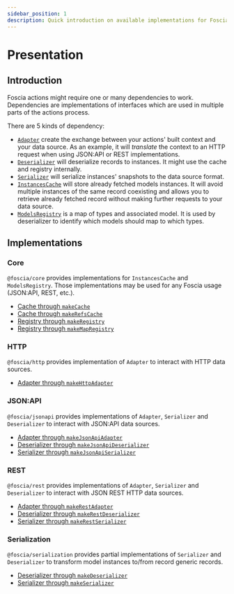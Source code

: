 ```yaml
---
sidebar_position: 1
description: Quick introduction on available implementations for Foscia.
---
```


# Presentation

## Introduction

Foscia actions might require one or many dependencies to work. Dependencies are
implementations of interfaces which are used in multiple parts of the actions
process.

There are 5 kinds of dependency:

- [`Adapter`](/docs/api/@foscia/core/type-aliases/Adapter)
  create the exchange between your actions' built context and your data
  source. As an example, it will _translate_ the context to an HTTP request when
  using JSON:API or REST implementations.
- [`Deserializer`](/docs/api/@foscia/core/type-aliases/Deserializer)
  will deserialize records to instances. It might use the cache and
  registry internally.
- [`Serializer`](/docs/api/@foscia/core/type-aliases/Serializer)
  will serialize instances' snapshots to the data source format.
- [`InstancesCache`](/docs/api/@foscia/core/type-aliases/InstancesCache)
  will store already fetched models instances. It will avoid multiple
  instances of the same record coexisting and allows you to retrieve already
  fetched record without making further requests to your data source.
- [`ModelsRegistry`](/docs/api/@foscia/core/type-aliases/ModelsRegistry)
  is a map of types and associated model. It is used by deserializer to
  identify which models should map to which types.

## Implementations

### Core

`@foscia/core` provides implementations for `InstancesCache` and `ModelsRegistry`. Those
implementations may be used for any Foscia usage (JSON:API, REST, etc.).

- [Cache through `makeCache`](/docs/digging-deeper/implementations/core#makecache)
- [Cache through `makeRefsCache`](/docs/digging-deeper/implementations/core#makerefscache)
- [Registry through `makeRegistry`](/docs/digging-deeper/implementations/core#makeregistry)
- [Registry through `makeMapRegistry`](/docs/digging-deeper/implementations/core#makemapregistry)

### HTTP

`@foscia/http` provides implementation of `Adapter` to interact with HTTP data
sources.

- [Adapter through `makeHttpAdapter`](/docs/digging-deeper/implementations/http#makehttpadapter)

### JSON:API

`@foscia/jsonapi` provides implementations of `Adapter`, `Serializer` and
`Deserializer` to interact with JSON:API data sources.

- [Adapter through `makeJsonApiAdapter`](/docs/digging-deeper/implementations/jsonapi#makejsonapiadapter)
- [Deserializer through `makeJsonApiDeserializer`](/docs/digging-deeper/implementations/jsonapi#makejsonapideserializer)
- [Serializer through `makeJsonApiSerializer`](/docs/digging-deeper/implementations/jsonapi#makejsonapiserializer)

### REST

`@foscia/rest` provides implementations of `Adapter`, `Serializer` and
`Deserializer` to interact with JSON REST HTTP data sources.

- [Adapter through `makeRestAdapter`](/docs/digging-deeper/implementations/rest#makerestadapter)
- [Deserializer through `makeRestDeserializer`](/docs/digging-deeper/implementations/rest#makerestdeserializer)
- [Serializer through `makeRestSerializer`](/docs/digging-deeper/implementations/rest#makerestserializer)

### Serialization

`@foscia/serialization` provides partial implementations of `Serializer` and
`Deserializer` to transform model instances to/from record generic records.

- [Deserializer through `makeDeserializer`](/docs/digging-deeper/implementations/serialization#makedeserializer)
- [Serializer through `makeSerializer`](/docs/digging-deeper/implementations/serialization#makeserializer)
